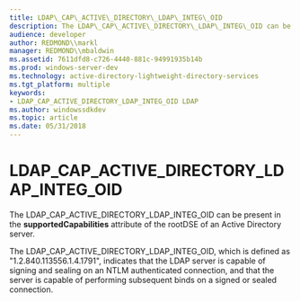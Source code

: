 ```yaml
---
title: LDAP\_CAP\_ACTIVE\_DIRECTORY\_LDAP\_INTEG\_OID
description: The LDAP\_CAP\_ACTIVE\_DIRECTORY\_LDAP\_INTEG\_OID can be present in the supportedCapabilities attribute of the rootDSE of an Active Directory server.
audience: developer
author: REDMOND\\markl
manager: REDMOND\\mbaldwin
ms.assetid: 7611dfd8-c726-4440-881c-94991935b14b
ms.prod: windows-server-dev
ms.technology: active-directory-lightweight-directory-services
ms.tgt_platform: multiple
keywords:
- LDAP_CAP_ACTIVE_DIRECTORY_LDAP_INTEG_OID LDAP
ms.author: windowssdkdev
ms.topic: article
ms.date: 05/31/2018
---
```


# LDAP\_CAP\_ACTIVE\_DIRECTORY\_LDAP\_INTEG\_OID

The LDAP\_CAP\_ACTIVE\_DIRECTORY\_LDAP\_INTEG\_OID can be present in the **supportedCapabilities** attribute of the rootDSE of an Active Directory server.

The LDAP\_CAP\_ACTIVE\_DIRECTORY\_LDAP\_INTEG\_OID, which is defined as "1.2.840.113556.1.4.1791", indicates that the LDAP server is capable of signing and sealing on an NTLM authenticated connection, and that the server is capable of performing subsequent binds on a signed or sealed connection.

 

 




